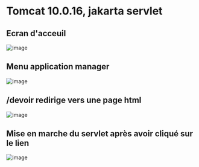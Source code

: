 # Tomcat 10.0.16, jakarta servlet

## Ecran d'acceuil
![image](https://user-images.githubusercontent.com/99075387/152639326-2a7f0854-4c4a-4f8e-a76e-f6f7e5612bd0.png)

## Menu application manager
![image](https://user-images.githubusercontent.com/99075387/152639358-183621ba-e75e-4e6e-a09d-c791847140a0.png)

## /devoir redirige vers une page html
![image](https://user-images.githubusercontent.com/99075387/152639427-8c145d24-e16c-4dc3-aea4-87cfff29a7bb.png)

## Mise en marche du servlet après avoir cliqué sur le lien
![image](https://user-images.githubusercontent.com/99075387/152639477-3276368a-3eb7-48c8-9c05-0fc7cb82e74f.png)


